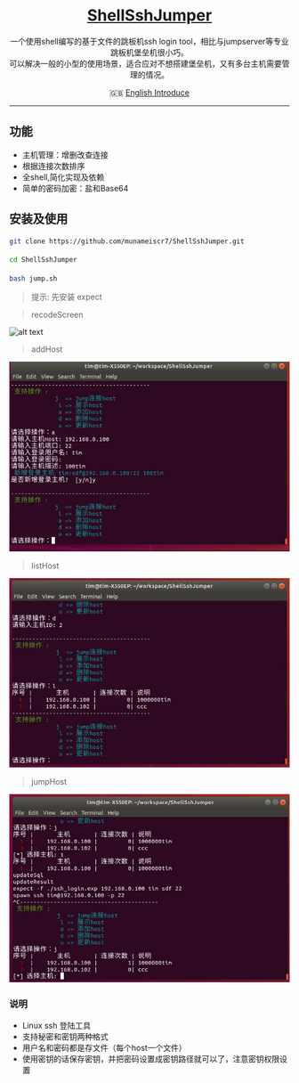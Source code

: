 <h1 align="center"><a href='https://github.com/mynameiscr7/ShellSshJumper.git' target="_blank" >ShellSshJumper</a></h1>

<p align="center">
一个使用shell编写的基于文件的跳板机ssh login tool，相比与jumpserver等专业跳板机堡垒机很小巧。
</br>
可以解决一般的小型的使用场景，适合应对不想搭建堡垒机，又有多台主机需要管理的情况。
</p>

<p align="center">
  🇬🇧 <a href="./README.md">English Introduce</a>
</p>

---

## 功能

- 主机管理：增删改查连接
- 根据连接次数排序
- 全shell,简化实现及依赖
- 简单的密码加密：盐和Base64

## 安装及使用

```bash
git clone https://github.com/munameiscr7/ShellSshJumper.git

cd ShellSshJumper

bash jump.sh
```

> 提示: 先安装 expect




>recodeScreen

![alt text](img/recodeScreen.gif)

>addHost

![addHost](img/addHost.png)

>listHost

![listHost](img/listHost.png)

>jumpHost

![jumpHost](img/jumpHost.png)



### 说明
- Linux ssh 登陆工具
- 支持秘密和密钥两种格式
- 用户名和密码都是存文件（每个host一个文件）
- 使用密钥的话保存密钥，并把密码设置成密钥路径就可以了，注意密钥权限设置


